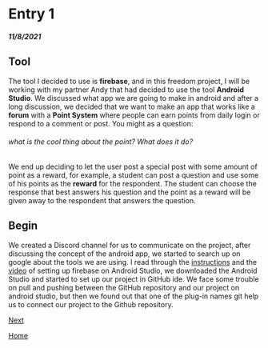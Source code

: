 # Entry 1
##### 11/8/2021

## Tool

The tool I decided to use is **firebase**, and in this freedom project, I will be working with my partner Andy that had decided to use the tool **Android Studio**. We discussed what app we are going to make in android and after a long discussion, we decided that we want to make an app that works like a **forum** with a **Point System** where people can earn points from daily login or respond to a comment or post. You might as a question:

###### what is the cool thing about the point? What does it do?

We end up deciding to let the user post a special post with some amount of point as a reward, for example, a student can post a question and use some of his points as the **reward** for the respondent. The student can choose the response that best answers his question and the point as a reward will be given away to the respondent that answers the question.

## Begin

We created a Discord channel for us to communicate on the project, after discussing the concept of the android app, we started to search up on google about the tools we are using. I read through the [instructions](https://firebase.google.com/docs/android/setup?authuser=0) and the [video](https://www.youtube.com/watch?v=dRYnm_k3w1w) of setting up firebase on Android Studio, we downloaded the Android Studio and started to set up our project in GitHub ide. We face some trouble on pull and pushing between the GitHub repository and our project on android studio, but then we found out that one of the plug-in names git help us to connect our project to the Github repository.


[Next](entry02.md)

[Home](../README.md)